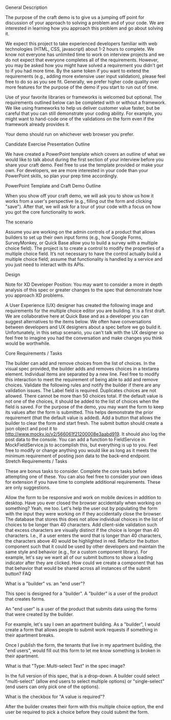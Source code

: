 General Description

The purpose of the craft demo is to give us a jumping off point for discussion of your approach to solving a problem and of your code. We are interested in learning how you approach this problem and go about solving it.

We expect this project to take experienced developers familiar with web technologies (HTML, CSS, javascript) about 1-2 hours to complete. We know not everyone has unlimited time to work on interview projects and we do not expect that everyone completes all of the requirements. However, you may be asked how you might have solved a requirement you didn't get to if you had more time. By the same token if you want to extend the requirements (e.g., adding more extensive user input validation), please feel free to do so as you see fit. Generally, we prefer higher code quality over more features for the purpose of the demo if you start to run out of time.

Use of your favorite libraries or frameworks is welcomed but optional. The requirements outlined below can be completed with or without a framework. We like using frameworks to help us deliver customer value faster, but be careful that you can still demonstrate your coding ability. For example, you might want to hand-code one of the validations on the form even if the framework already provides it.

Your demo should run on whichever web browser you prefer.

Candidate Exercise Presentation Outline

We have created a PowerPoint template which covers an outline of what we would like to talk about during the first section of your interview before you share your craft demo. Feel free to use the template provided or make your own. For developers, we are more interested in your code than your PowerPoint skills, so plan your prep time accordingly.

PowerPoint Template and Craft Demo Outline

When you show off your craft demo, we will ask you to show us how it works from a user's perspective (e.g., filling out the form and clicking "save"). After that, we will ask for a tour of your code with a focus on how you got the core functionality to work.

The scenario

Assume you are working on the admin controls of a product that allows builders to set up their own input forms (e.g., how Google Forms, SurveyMonkey, or Quick Base allow you to build a survey with a multiple choice field). The project is to create a control to modify the properties of a multiple choice field. It’s not necessary to have the control actually build a multiple choice field; assume that functionality is handled by a service and you just need to interact with its APIs.

Design

Note for XD Developer Position: You may want to consider a more in depth analysis of this spec or greater changes to the spec that demonstrate how you approach XD problems.

A User Experience (UX) designer has created the following image and requirements for the multiple choice editor you are building. It is a first draft. We are collaborative here at Quick Base and as a developer you can suggest alternatives to the items below. We often have conversations between developers and UX designers about a spec before we go build it. Unfortunately, in this setup scenario, you can't talk with the UX designer so feel free to imagine you had the conversation and make changes you think would be worthwhile.



Core Requirements / Tasks

The builder can add and remove choices from the list of choices. In the visual spec provided, the builder adds and removes choices in a textarea element. Individual items are separated by a new line. Feel free to modify this interaction to meet the requirement of being able to add and remove choices.
Validate the following rules and notify the builder if there are any validation issues.
The Label field is required.
Duplicates choices are not allowed.
There cannot be more than 50 choices total.
If the default value is not one of the choices, it should be added to the list of choices when the field is saved.
For the purpose of the demo, you may want the form to keep its values after the form is submitted. This helps demonstrate the prior requirement (that the default value is added).
Add a button that allows the builder to clear the form and start fresh.
The submit button should create a json object and post it to http://www.mocky.io/v2/566061f21200008e3aabd919. It should also log the post data to the console. You can add a function to FieldService in MockFieldService.js to accomplish this, but everything is up to you. Feel free to modify or change anything you would like as long as it meets the minimum requirement of posting json data to the back-end endpoint.
Stretch Requirements / Tasks

These are bonus tasks to consider. Complete the core tasks before attempting one of these. You can also feel free to consider your own ideas for extension if you have time to complete additional requirements. These are only suggestions.

Allow the form to be responsive and work on mobile devices in addition to desktop.
Have you ever closed the browser accidentally when working on something? Yeah, me too. Let's help the user out by populating the form with the input they were working on if they accidentally close the browser.
The database that stores this does not allow individual choices in the list of choices to be longer than 40 characters. Add client-side validation such that excess characters are visually distinct if the choice is longer than 40 characters. I.e., if a user enters the word that is longer than 40 characters, the characters above 40 would be highlighted in red.
Refactor the button component such that it could be used by other developers and maintain the same style and behavior (e.g., for a custom component library). For example, let's say we want all of our submit buttons to show a loading indicator after they are clicked. How could we create a component that has that behavior that would be shared across all instances of the submit button?
FAQ

What is a "builder" vs. an "end user"?

This spec is designed for a "builder". A "builder" is a user of the product that creates forms.

An "end user" is a user of the product that submits data using the forms that were created by the builder.

For example, let's say I own an apartment building. As a "builder", I would create a form that allows people to submit work requests if something in their apartment breaks.

Once I publish the form, the tenants that live in my apartment building, the "end users", would fill out this form to let me know something is broken in their apartment.

What is that "Type: Multi-select Text" in the spec image?

In the full version of this spec, that is a drop-down. A builder could select "multi-select" (allow end users to select multiple options) or "single-select" (end users can only pick one of the options).

What is the checkbox for "A value is required"?

After the builder creates their form with this multiple choice option, the end user be required to pick a choice before they could submit the form.

